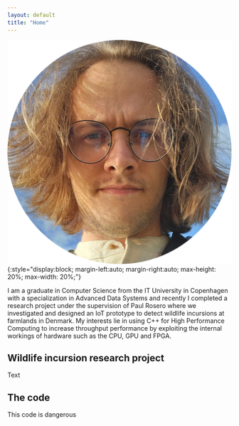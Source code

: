 ```yaml
---
layout: default
title: "Home"
---
```


![Profile picture](jannik.png){:style="display:block; margin-left:auto; margin-right:auto; max-height: 20%; max-width: 20%;"}

I am a graduate in Computer Science from the IT University in Copenhagen with a specialization in Advanced Data Systems and recently I completed a research project under
the supervision of Paul Rosero where we investigated and designed an IoT prototype to detect wildlife incursions at farmlands in Denmark. 
My interests lie in using C++ for High Performance Computing to increase throughput performance by exploiting the internal workings of hardware such as the CPU, GPU and
FPGA.

## Wildlife incursion research project
Text

## The code
This code is dangerous
